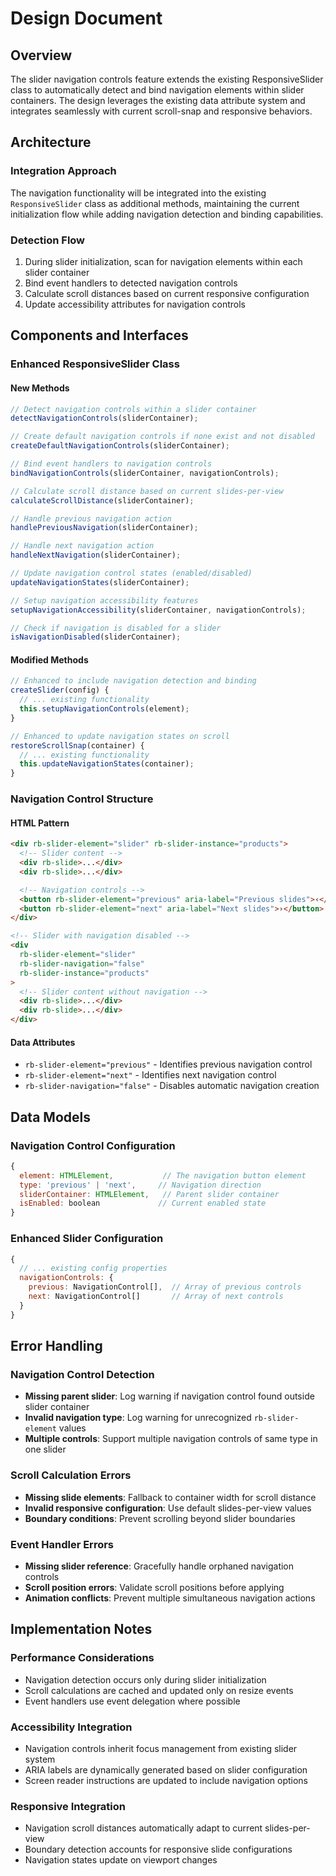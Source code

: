 # Design Document

## Overview

The slider navigation controls feature extends the existing ResponsiveSlider class to automatically detect and bind navigation elements within slider containers. The design leverages the existing data attribute system and integrates seamlessly with current scroll-snap and responsive behaviors.

## Architecture

### Integration Approach

The navigation functionality will be integrated into the existing `ResponsiveSlider` class as additional methods, maintaining the current initialization flow while adding navigation detection and binding capabilities.

### Detection Flow

1. During slider initialization, scan for navigation elements within each slider container
2. Bind event handlers to detected navigation controls
3. Calculate scroll distances based on current responsive configuration
4. Update accessibility attributes for navigation controls

## Components and Interfaces

### Enhanced ResponsiveSlider Class

#### New Methods

```javascript
// Detect navigation controls within a slider container
detectNavigationControls(sliderContainer);

// Create default navigation controls if none exist and not disabled
createDefaultNavigationControls(sliderContainer);

// Bind event handlers to navigation controls
bindNavigationControls(sliderContainer, navigationControls);

// Calculate scroll distance based on current slides-per-view
calculateScrollDistance(sliderContainer);

// Handle previous navigation action
handlePreviousNavigation(sliderContainer);

// Handle next navigation action
handleNextNavigation(sliderContainer);

// Update navigation control states (enabled/disabled)
updateNavigationStates(sliderContainer);

// Setup navigation accessibility features
setupNavigationAccessibility(sliderContainer, navigationControls);

// Check if navigation is disabled for a slider
isNavigationDisabled(sliderContainer);
```

#### Modified Methods

```javascript
// Enhanced to include navigation detection and binding
createSlider(config) {
  // ... existing functionality
  this.setupNavigationControls(element);
}

// Enhanced to update navigation states on scroll
restoreScrollSnap(container) {
  // ... existing functionality
  this.updateNavigationStates(container);
}
```

### Navigation Control Structure

#### HTML Pattern

```html
<div rb-slider-element="slider" rb-slider-instance="products">
  <!-- Slider content -->
  <div rb-slide>...</div>
  <div rb-slide>...</div>

  <!-- Navigation controls -->
  <button rb-slider-element="previous" aria-label="Previous slides">‹</button>
  <button rb-slider-element="next" aria-label="Next slides">›</button>
</div>

<!-- Slider with navigation disabled -->
<div
  rb-slider-element="slider"
  rb-slider-navigation="false"
  rb-slider-instance="products"
>
  <!-- Slider content without navigation -->
  <div rb-slide>...</div>
  <div rb-slide>...</div>
</div>
```

#### Data Attributes

- `rb-slider-element="previous"` - Identifies previous navigation control
- `rb-slider-element="next"` - Identifies next navigation control
- `rb-slider-navigation="false"` - Disables automatic navigation creation

## Data Models

### Navigation Control Configuration

```javascript
{
  element: HTMLElement,           // The navigation button element
  type: 'previous' | 'next',     // Navigation direction
  sliderContainer: HTMLElement,   // Parent slider container
  isEnabled: boolean             // Current enabled state
}
```

### Enhanced Slider Configuration

```javascript
{
  // ... existing config properties
  navigationControls: {
    previous: NavigationControl[],  // Array of previous controls
    next: NavigationControl[]       // Array of next controls
  }
}
```

## Error Handling

### Navigation Control Detection

- **Missing parent slider**: Log warning if navigation control found outside slider container
- **Invalid navigation type**: Log warning for unrecognized `rb-slider-element` values
- **Multiple controls**: Support multiple navigation controls of same type in one slider

### Scroll Calculation Errors

- **Missing slide elements**: Fallback to container width for scroll distance
- **Invalid responsive configuration**: Use default slides-per-view values
- **Boundary conditions**: Prevent scrolling beyond slider boundaries

### Event Handler Errors

- **Missing slider reference**: Gracefully handle orphaned navigation controls
- **Scroll position errors**: Validate scroll positions before applying
- **Animation conflicts**: Prevent multiple simultaneous navigation actions

## Implementation Notes

### Performance Considerations

- Navigation detection occurs only during slider initialization
- Scroll calculations are cached and updated only on resize events
- Event handlers use event delegation where possible

### Accessibility Integration

- Navigation controls inherit focus management from existing slider system
- ARIA labels are dynamically generated based on slider configuration
- Screen reader instructions are updated to include navigation options

### Responsive Integration

- Navigation scroll distances automatically adapt to current slides-per-view
- Boundary detection accounts for responsive slide configurations
- Navigation states update on viewport changes

